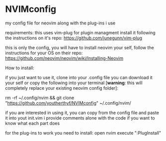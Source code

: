 # NVIMconfig
my config file for neovim along with the plug-ins i use

requirements:
this uses vim-plug for plugin managment
install it following the instructions on it's repo:
https://github.com/junegunn/vim-plug

this is only the config, you will have to install neovim your self, follow the instructions for your OS on their repo:
https://github.com/neovim/neovim/wiki/Installing-Neovim



How to install:

if you just want to use it, clone into your .config file
you can download it your self or copy the following into your terminal [**warning**: this will completely replace your existing neovim config folder]: 

rm -rf ~/.config/nvim && git clone "https://github.com/youtherthyf/NVIMconfig" ~/.config/nvim/


if you are interested in using it, you can copy from the config file and paste it into yout init.vim
i provide comments alone with the code if you want to know what each part does

for the plug-ins to work you need to install:
open nvim
execute ":PlugInstall"
